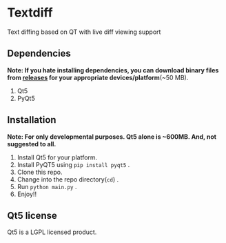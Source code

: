 # Textdiff
Text diffing based on QT with live diff viewing support

## Dependencies
**Note: If you hate installing dependencies, you can download binary files from [releases](https://github.com/skshetry/textdiff/releases) for your appropriate devices/platform**(~50 MB).
1. Qt5
2. PyQt5

## Installation
**Note: For only developmental purposes. Qt5 alone is ~600MB. And, not suggested to all.**
1. Install Qt5 for your platform.
2. Install PyQT5 using `pip install pyqt5` .
3. Clone this repo.
4. Change into the repo directory(`cd`) .
5. Run `python main.py` .
6. Enjoy!!

## Qt5 license
Qt5 is a LGPL licensed product.
